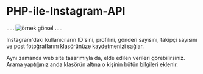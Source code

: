 # PHP-ile-Instagram-API


.....
![örnek görsel](https://user-images.githubusercontent.com/71228518/219197141-efcc8952-3661-4388-8ab0-56a17736bbf2.png)
.....

Instagram'daki kullanıcıların ID'sini, profilini, gönderi sayısını, takipçi sayısını 
ve post fotoğraflarını klasörünüze kaydetmenizi sağlar.

Aynı zamanda web site tasarımıyla da, elde edilen verileri görebilirsiniz. 
Arama yaptığınız anda klasörün altına o kişinin bütün bilgileri eklenir. 

